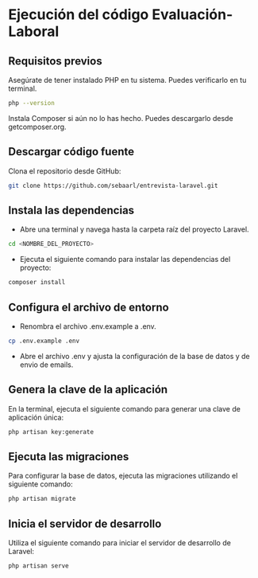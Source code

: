 # Ejecución del código Evaluación-Laboral


## Requisitos previos

Asegúrate de tener instalado PHP en tu sistema. Puedes verificarlo en tu terminal.

```bash
php --version
```

Instala Composer si aún no lo has hecho. Puedes descargarlo desde getcomposer.org.

## Descargar código fuente

Clona el repositorio desde GitHub:

```bash
git clone https://github.com/sebaarl/entrevista-laravel.git
```

## Instala las dependencias

 + Abre una terminal y navega hasta la carpeta raíz del proyecto Laravel.

```bash
cd <NOMBRE_DEL_PROYECTO>
```

 + Ejecuta el siguiente comando para instalar las dependencias del proyecto:

```bash
composer install
```

## Configura el archivo de entorno

 + Renombra el archivo .env.example a .env.

```bash
cp .env.example .env
```

 + Abre el archivo .env y ajusta la configuración de la base de datos y de envio de emails.

## Genera la clave de la aplicación

En la terminal, ejecuta el siguiente comando para generar una clave de aplicación única:

```bash
php artisan key:generate
```

## Ejecuta las migraciones

Para configurar la base de datos, ejecuta las migraciones utilizando el siguiente comando:

```bash
php artisan migrate
```

## Inicia el servidor de desarrollo

Utiliza el siguiente comando para iniciar el servidor de desarrollo de Laravel:

```bash
php artisan serve
```
